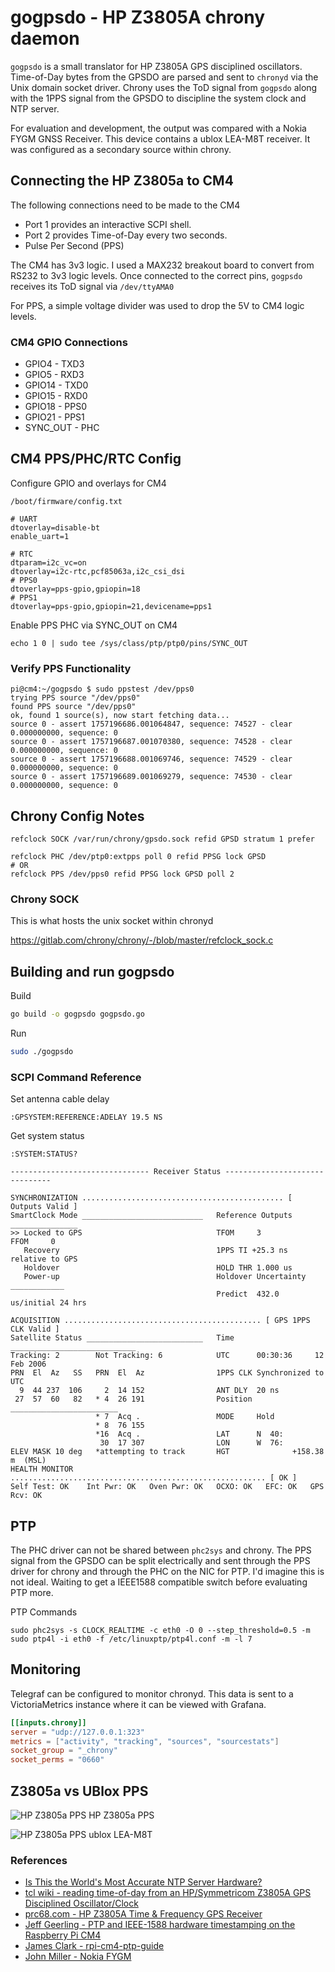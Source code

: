 # gogpsdo - HP Z3805A chrony daemon
`gogpsdo` is a small translator for HP Z3805A GPS disciplined oscillators. Time-of-Day bytes from the GPSDO are parsed and sent to `chronyd` via the Unix domain socket driver. Chrony uses the ToD signal from `gogpsdo` along with the 1PPS signal from the GPSDO to discipline the system clock and NTP server.

For evaluation and development, the output was compared with a Nokia FYGM GNSS Receiver. This device contains a ublox LEA-M8T receiver. It was configured as a secondary source within chrony.


## Connecting the HP Z3805a to CM4
The following connections need to be made to the CM4
* Port 1 provides an interactive SCPI shell.
* Port 2 provides Time-of-Day every two seconds.
* Pulse Per Second (PPS)

The CM4 has 3v3 logic. I used a MAX232 breakout board to convert from RS232 to 3v3 logic levels. Once connected to the correct pins, `gogpsdo` receives its ToD signal via `/dev/ttyAMA0`

For PPS, a simple voltage divider was used to drop the 5V to CM4 logic levels.


### CM4 GPIO Connections
* GPIO4 - TXD3
* GPIO5 - RXD3
* GPIO14 - TXD0
* GPIO15 - RXD0
* GPIO18 - PPS0
* GPIO21 - PPS1
* SYNC_OUT - PHC


## CM4 PPS/PHC/RTC Config
Configure GPIO and overlays for CM4

`/boot/firmware/config.txt`
```
# UART
dtoverlay=disable-bt
enable_uart=1

# RTC
dtparam=i2c_vc=on
dtoverlay=i2c-rtc,pcf85063a,i2c_csi_dsi
# PPS0
dtoverlay=pps-gpio,gpiopin=18
# PPS1
dtoverlay=pps-gpio,gpiopin=21,devicename=pps1
```

Enable PPS PHC via SYNC_OUT on CM4
```
echo 1 0 | sudo tee /sys/class/ptp/ptp0/pins/SYNC_OUT
```

### Verify PPS Functionality
```
pi@cm4:~/gogpsdo $ sudo ppstest /dev/pps0
trying PPS source "/dev/pps0"
found PPS source "/dev/pps0"
ok, found 1 source(s), now start fetching data...
source 0 - assert 1757196686.001064847, sequence: 74527 - clear  0.000000000, sequence: 0
source 0 - assert 1757196687.001070380, sequence: 74528 - clear  0.000000000, sequence: 0
source 0 - assert 1757196688.001069746, sequence: 74529 - clear  0.000000000, sequence: 0
source 0 - assert 1757196689.001069279, sequence: 74530 - clear  0.000000000, sequence: 0
```


## Chrony Config Notes
```
refclock SOCK /var/run/chrony/gpsdo.sock refid GPSD stratum 1 prefer

refclock PHC /dev/ptp0:extpps poll 0 refid PPSG lock GPSD
# OR
refclock PPS /dev/pps0 refid PPSG lock GPSD poll 2
```


### Chrony SOCK
This is what hosts the unix socket within chronyd

https://gitlab.com/chrony/chrony/-/blob/master/refclock_sock.c

## Building and run gogpsdo
Build
```sh
go build -o gogpsdo gogpsdo.go
```

Run
```sh
sudo ./gogpsdo
```

### SCPI Command Reference
Set antenna cable delay
```
:GPSYSTEM:REFERENCE:ADELAY 19.5 NS
```

Get system status
```
:SYSTEM:STATUS?
```
```
------------------------------- Receiver Status -------------------------------
 
SYNCHRONIZATION ............................................. [ Outputs Valid ]
SmartClock Mode ___________________________   Reference Outputs _______________
>> Locked to GPS                              TFOM     3             FFOM     0
   Recovery                                   1PPS TI +25.3 ns relative to GPS
   Holdover                                   HOLD THR 1.000 us
   Power-up                                   Holdover Uncertainty ____________
                                              Predict  432.0 us/initial 24 hrs
                                                
ACQUISITION ............................................ [ GPS 1PPS CLK Valid ]
Satellite Status __________________________   Time ____________________________
Tracking: 2        Not Tracking: 6            UTC      00:30:36     12 Feb 2006
PRN  El  Az   SS   PRN  El  Az                1PPS CLK Synchronized to UTC
  9  44 237  106     2  14 152                ANT DLY  20 ns
 27  57  60   82   * 4  26 191                Position ________________________
                   * 7  Acq .                 MODE     Hold
                   * 8  76 155                
                   *16  Acq .                 LAT      N  40:
                    30  17 307                LON      W  76:
ELEV MASK 10 deg   *attempting to track       HGT              +158.38 m  (MSL)
HEALTH MONITOR ......................................................... [ OK ]
Self Test: OK    Int Pwr: OK   Oven Pwr: OK   OCXO: OK   EFC: OK   GPS Rcv: OK 
```

## PTP
The PHC driver can not be shared between `phc2sys` and chrony. The PPS signal from the GPSDO can be split electrically and sent through the PPS driver for chrony and through the PHC on the NIC for PTP. I'd imagine this is not ideal. Waiting to get a IEEE1588 compatible switch before evaluating PTP more.

PTP Commands
```
sudo phc2sys -s CLOCK_REALTIME -c eth0 -O 0 --step_threshold=0.5 -m
sudo ptp4l -i eth0 -f /etc/linuxptp/ptp4l.conf -m -l 7
```

## Monitoring
Telegraf can be configured to monitor chronyd. This data is sent to a VictoriaMetrics instance where it can be viewed with Grafana.

```toml
[[inputs.chrony]]
server = "udp://127.0.0.1:323"
metrics = ["activity", "tracking", "sources", "sourcestats"]
socket_group = "_chrony"
socket_perms = "0660"
```


## Z3805a vs UBlox PPS
![HP Z3805a PPS](media/hp-z3805a-pps.png)
HP Z3805a PPS

![HP Z3805a PPS](media/ublox-lea-m8t-pps.png)
ublox LEA-M8T

### References
* [Is This the World's Most Accurate NTP Server Hardware?](https://www.febo.com/pages/soekris/)
* [tcl wiki - reading time-of-day from an HP/Symmetricom Z3805A GPS Disciplined Oscillator/Clock](https://wiki.tcl-lang.org/page/reading+time-of-day+from+an+HP%2FSymmetricom+Z3805A+GPS+Disciplined+Oscillator%2FClock)
* [prc68.com - HP Z3805A Time & Frequency GPS Receiver](https://prc68.com/I/Z3805A.html)
* [Jeff Geerling - PTP and IEEE-1588 hardware timestamping on the Raspberry Pi CM4](https://www.jeffgeerling.com/blog/2022/ptp-and-ieee-1588-hardware-timestamping-on-raspberry-pi-cm4)
* [James Clark - rpi-cm4-ptp-guide](https://github.com/jclark/rpi-cm4-ptp-guide)
* [John Miller - Nokia FYGM](https://wiki.millerjs.org/nokia_fygm)
